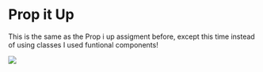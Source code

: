 # Prop it Up

This is the same as the Prop i up assigment before, except this time instead of using classes I used funtional components!

![](https://github.com/lisabroadhead/MERN/blob/main/react/prop-up-functional-components/Screen%20Shot%202022-03-09%20at%201.58.21%20PM.png)

